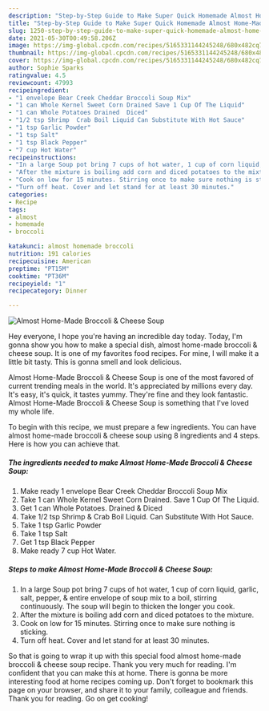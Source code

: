 ```yaml
---
description: "Step-by-Step Guide to Make Super Quick Homemade Almost Home-Made Broccoli &amp;amp; Cheese Soup"
title: "Step-by-Step Guide to Make Super Quick Homemade Almost Home-Made Broccoli &amp;amp; Cheese Soup"
slug: 1250-step-by-step-guide-to-make-super-quick-homemade-almost-home-made-broccoli-and-amp-cheese-soup
date: 2021-05-30T00:49:58.206Z
image: https://img-global.cpcdn.com/recipes/5165331144245248/680x482cq70/almost-home-made-broccoli-cheese-soup-recipe-main-photo.jpg
thumbnail: https://img-global.cpcdn.com/recipes/5165331144245248/680x482cq70/almost-home-made-broccoli-cheese-soup-recipe-main-photo.jpg
cover: https://img-global.cpcdn.com/recipes/5165331144245248/680x482cq70/almost-home-made-broccoli-cheese-soup-recipe-main-photo.jpg
author: Sophie Sparks
ratingvalue: 4.5
reviewcount: 47993
recipeingredient:
- "1 envelope Bear Creek Cheddar Broccoli Soup Mix"
- "1 can Whole Kernel Sweet Corn Drained Save 1 Cup Of The Liquid"
- "1 can Whole Potatoes Drained  Diced"
- "1/2 tsp Shrimp  Crab Boil Liquid Can Substitute With Hot Sauce"
- "1 tsp Garlic Powder"
- "1 tsp Salt"
- "1 tsp Black Pepper"
- "7 cup Hot Water"
recipeinstructions:
- "In a large Soup pot bring 7 cups of hot water, 1 cup of corn liquid, garlic, salt,  pepper, &amp;  entire envelope of soup mix to a boil, stirring continuously. The soup will begin to thicken the longer you cook."
- "After the mixture is boiling add corn and diced potatoes to the mixture."
- "Cook on low for 15 minutes. Stirring once to make sure nothing is sticking."
- "Turn off heat. Cover and let stand for at least 30 minutes."
categories:
- Recipe
tags:
- almost
- homemade
- broccoli

katakunci: almost homemade broccoli 
nutrition: 191 calories
recipecuisine: American
preptime: "PT15M"
cooktime: "PT36M"
recipeyield: "1"
recipecategory: Dinner

---
```



![Almost Home-Made Broccoli &amp; Cheese Soup](https://img-global.cpcdn.com/recipes/5165331144245248/680x482cq70/almost-home-made-broccoli-cheese-soup-recipe-main-photo.jpg)

Hey everyone, I hope you're having an incredible day today. Today, I'm gonna show you how to make a special dish, almost home-made broccoli &amp; cheese soup. It is one of my favorites food recipes. For mine, I will make it a little bit tasty. This is gonna smell and look delicious.

Almost Home-Made Broccoli &amp; Cheese Soup is one of the most favored of current trending meals in the world. It's appreciated by millions every day. It's easy, it's quick, it tastes yummy. They're fine and they look fantastic. Almost Home-Made Broccoli &amp; Cheese Soup is something that I've loved my whole life.




To begin with this recipe, we must prepare a few ingredients. You can have almost home-made broccoli &amp; cheese soup using 8 ingredients and 4 steps. Here is how you can achieve that.

<!--inarticleads1-->

##### The ingredients needed to make Almost Home-Made Broccoli &amp; Cheese Soup:

1. Make ready 1 envelope Bear Creek Cheddar Broccoli Soup Mix
1. Take 1 can Whole Kernel Sweet Corn Drained. Save 1 Cup Of The Liquid.
1. Get 1 can Whole Potatoes. Drained &amp; Diced
1. Take 1/2 tsp Shrimp &amp; Crab Boil Liquid. Can Substitute With Hot Sauce.
1. Take 1 tsp Garlic Powder
1. Take 1 tsp Salt
1. Get 1 tsp Black Pepper
1. Make ready 7 cup Hot Water.




<!--inarticleads2-->

##### Steps to make Almost Home-Made Broccoli &amp; Cheese Soup:

1. In a large Soup pot bring 7 cups of hot water, 1 cup of corn liquid, garlic, salt,  pepper, &amp;  entire envelope of soup mix to a boil, stirring continuously. The soup will begin to thicken the longer you cook.
1. After the mixture is boiling add corn and diced potatoes to the mixture.
1. Cook on low for 15 minutes. Stirring once to make sure nothing is sticking.
1. Turn off heat. Cover and let stand for at least 30 minutes.




So that is going to wrap it up with this special food almost home-made broccoli &amp; cheese soup recipe. Thank you very much for reading. I'm confident that you can make this at home. There is gonna be more interesting food at home recipes coming up. Don't forget to bookmark this page on your browser, and share it to your family, colleague and friends. Thank you for reading. Go on get cooking!
